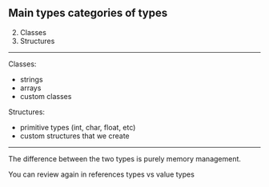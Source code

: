﻿Main types categories of types
------------------------------

2. Classes
3. Structures
---
Classes: 
 - strings 
 - arrays
 - custom classes

Structures: 
  - primitive types (int, char, float, etc)
  - custom structures that we create

---
The difference between the two types is purely memory management.

You can review again in references types vs value types